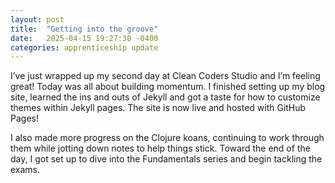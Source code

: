 ```yaml
---
layout: post
title:  "Getting into the groove"
date:   2025-04-15 19:27:30 -0400
categories: apprenticeship update
---
```

I’ve just wrapped up my second day at Clean Coders Studio and I’m feeling great! Today was all about building momentum. I finished setting up my blog site, learned the ins and outs of Jekyll and got a taste for how to customize themes within Jekyll pages. The site is now live and hosted with GitHub Pages!

I also made more progress on the Clojure koans, continuing to work through them while jotting down notes to help things stick. Toward the end of the day, I got set up to dive into the Fundamentals series and begin tackling the exams.